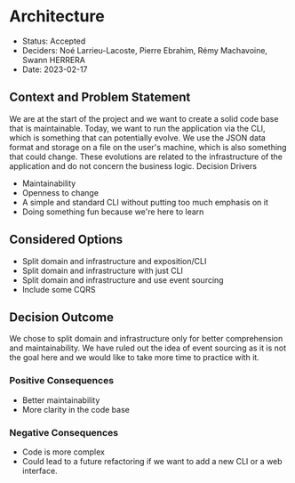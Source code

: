 # Architecture

- Status: Accepted
- Deciders: Noé Larrieu-Lacoste, Pierre Ebrahim, Rémy Machavoine, Swann HERRERA
- Date: 2023-02-17

## Context and Problem Statement

We are at the start of the project and we want to create a solid code base that is maintainable. Today, we want to run the application via the CLI, which is something that can potentially evolve. We use the JSON data format and storage on a file on the user's machine, which is also something that could change. These evolutions are related to the infrastructure of the application and do not concern the business logic.
Decision Drivers

- Maintainability
- Openness to change
- A simple and standard CLI without putting too much emphasis on it
- Doing something fun because we're here to learn

## Considered Options

- Split domain and infrastructure and exposition/CLI
- Split domain and infrastructure with just CLI
- Split domain and infrastructure and use event sourcing
- Include some CQRS

## Decision Outcome

We chose to split domain and infrastructure only for better comprehension and maintainability. We have ruled out the idea of event sourcing as it is not the goal here and we would like to take more time to practice with it.

### Positive Consequences

- Better maintainability
- More clarity in the code base

### Negative Consequences

- Code is more complex
- Could lead to a future refactoring if we want to add a new CLI or a web interface.